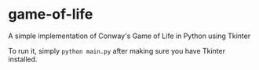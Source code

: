 # game-of-life
A simple implementation of Conway's Game of Life in Python using Tkinter

To run it, simply `python main.py` after making sure you have Tkinter
installed.
